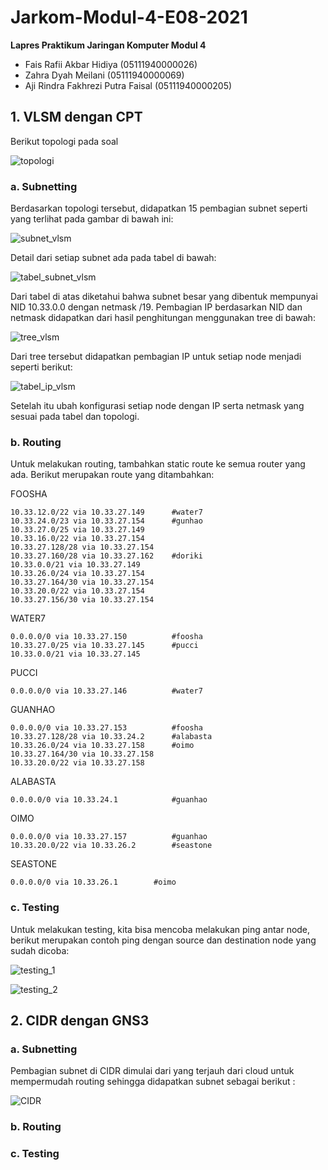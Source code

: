 # Jarkom-Modul-4-E08-2021

**Lapres Praktikum Jaringan Komputer Modul 4**

- Fais Rafii Akbar Hidiya (05111940000026)
- Zahra Dyah Meilani (05111940000069)
- Aji Rindra Fakhrezi Putra Faisal (05111940000205)

## **1. VLSM dengan CPT**

Berikut topologi pada soal

![topologi](./images/topologi.png)

### **a. Subnetting**

Berdasarkan topologi tersebut, didapatkan 15 pembagian subnet seperti yang terlihat pada gambar di bawah ini:

![subnet_vlsm](./images/subnet_vlsm.png)

Detail dari setiap subnet ada pada tabel di bawah:

![tabel_subnet_vlsm](./images/tabel_subnet_vlsm.png)

Dari tabel di atas diketahui bahwa subnet besar yang dibentuk mempunyai NID 10.33.0.0 dengan netmask /19. Pembagian IP berdasarkan NID dan netmask didapatkan dari hasil penghitungan menggunakan tree di bawah:

![tree_vlsm](./images/tree_vlsm.jpg)

Dari tree tersebut didapatkan pembagian IP untuk setiap node menjadi seperti berikut:

![tabel_ip_vlsm](./images/tabel_ip_vlsm.png)

Setelah itu ubah konfigurasi setiap node dengan IP serta netmask yang sesuai pada tabel dan topologi.

### **b. Routing**

Untuk melakukan routing, tambahkan static route ke semua router yang ada. Berikut merupakan route yang ditambahkan:

FOOSHA

```
10.33.12.0/22 via 10.33.27.149      #water7
10.33.24.0/23 via 10.33.27.154      #gunhao
10.33.27.0/25 via 10.33.27.149
10.33.16.0/22 via 10.33.27.154
10.33.27.128/28 via 10.33.27.154
10.33.27.160/28 via 10.33.27.162    #doriki
10.33.0.0/21 via 10.33.27.149
10.33.26.0/24 via 10.33.27.154
10.33.27.164/30 via 10.33.27.154
10.33.20.0/22 via 10.33.27.154
10.33.27.156/30 via 10.33.27.154
```

WATER7

```
0.0.0.0/0 via 10.33.27.150          #foosha
10.33.27.0/25 via 10.33.27.145      #pucci
10.33.0.0/21 via 10.33.27.145
```

PUCCI
```
0.0.0.0/0 via 10.33.27.146          #water7
```

GUANHAO

```
0.0.0.0/0 via 10.33.27.153          #foosha
10.33.27.128/28 via 10.33.24.2      #alabasta
10.33.26.0/24 via 10.33.27.158      #oimo
10.33.27.164/30 via 10.33.27.158
10.33.20.0/22 via 10.33.27.158
```

ALABASTA

```
0.0.0.0/0 via 10.33.24.1            #guanhao
```

OIMO

```
0.0.0.0/0 via 10.33.27.157          #guanhao
10.33.20.0/22 via 10.33.26.2        #seastone
```

SEASTONE

```
0.0.0.0/0 via 10.33.26.1        #oimo
```

### **c. Testing**

Untuk melakukan testing, kita bisa mencoba melakukan ping antar node, berikut merupakan contoh ping dengan source dan destination node yang sudah dicoba:

![testing_1](./images/testing_1.png)

![testing_2](./images/testing_2.png)

## **2. CIDR dengan GNS3**


### **a. Subnetting**
Pembagian subnet di CIDR dimulai dari yang terjauh dari cloud untuk mempermudah routing sehingga didapatkan subnet sebagai berikut : 

![CIDR](./images/CIDR.png)


### **b. Routing**
### **c. Testing**

